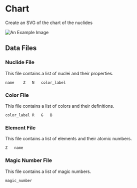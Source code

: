 # Chart
Create an SVG of the chart of the nuclides

![An Example Image](https://cdn.rawgit.com/j-browne/chart/master/example.svg "An Example Image")

## Data Files

### Nuclide File
This file contains a list of nuclei and their properties.
```
name	Z	N	color_label
```

### Color File
This file contains a list of colors and their definitions.
```
color_label	R	G	B
```

### Element File
This file contains a list of elements and their atomic numbers.
```
Z	name
```

### Magic Number File
This file contains a list of magic numbers.
```
magic_number
```
